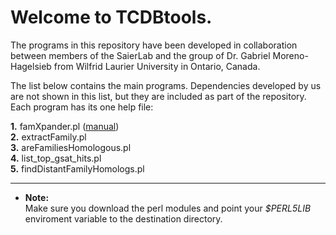 # Welcome to TCDBtools.

The programs in this repository have been developed in collaboration between 
members of the SaierLab and the group of Dr. Gabriel Moreno-Hagelsieb from 
Wilfrid Laurier University in Ontario, Canada.

The list below contains the main programs. Dependencies developed by us are 
not shown in this list, but they are included as part of the repository. 
Each program has its one help file:


**1.** famXpander.pl ([manual](manuals/famXpander.md))  
**2.** extractFamily.pl  
**3.** areFamiliesHomologous.pl  
**4.** list_top_gsat_hits.pl  
**5.** findDistantFamilyHomologs.pl  

---

* **Note:**  
Make sure you download the perl modules and point your _$PERL5LIB_ 
enviroment variable to the destination directory.


